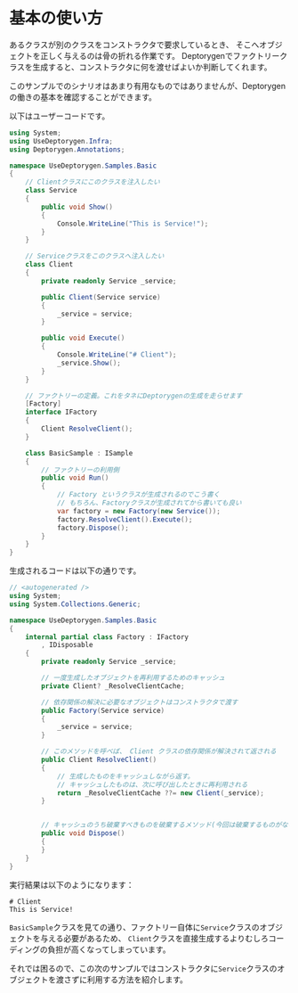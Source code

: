 # 基本の使い方

あるクラスが別のクラスをコンストラクタで要求しているとき、
そこへオブジェクトを正しく与えるのは骨の折れる作業です。
Deptorygenでファクトリークラスを生成すると、コンストラクタに何を渡せばよいか判断してくれます。

このサンプルでのシナリオはあまり有用なものではありませんが、Deptorygenの働きの基本を確認することができます。

以下はユーザーコードです。

```csharp
using System;
using UseDeptorygen.Infra;
using Deptorygen.Annotations;

namespace UseDeptorygen.Samples.Basic
{
    // Clientクラスにこのクラスを注入したい
	class Service
	{
		public void Show()
		{
			Console.WriteLine("This is Service!");
		}
	}

    // Serviceクラスをこのクラスへ注入したい
	class Client
	{
		private readonly Service _service;

		public Client(Service service)
		{
			_service = service;
		}

		public void Execute()
		{
			Console.WriteLine("# Client");
			_service.Show();
		}
	}

    // ファクトリーの定義。これをタネにDeptorygenの生成を走らせます
	[Factory]
	interface IFactory
	{
		Client ResolveClient();
	}

	class BasicSample : ISample
	{
        // ファクトリーの利用側
		public void Run()
		{
            // Factory というクラスが生成されるのでこう書く
            // もちろん、Factoryクラスが生成されてから書いても良い
			var factory = new Factory(new Service());
			factory.ResolveClient().Execute();
			factory.Dispose();
		}
	}
}
```

生成されるコードは以下の通りです。

```csharp
// <autogenerated />
using System;
using System.Collections.Generic;

namespace UseDeptorygen.Samples.Basic
{
    internal partial class Factory : IFactory
        , IDisposable
    {
        private readonly Service _service;

        // 一度生成したオブジェクトを再利用するためのキャッシュ
        private Client? _ResolveClientCache;

        // 依存関係の解決に必要なオブジェクトはコンストラクタで渡す
        public Factory(Service service)
        {
            _service = service;
        }

        // このメソッドを呼べば、 Client クラスの依存関係が解決されて返される
        public Client ResolveClient()
        {
            // 生成したものをキャッシュしながら返す。
            // キャッシュしたものは、次に呼び出したときに再利用される
            return _ResolveClientCache ??= new Client(_service);
        }


        // キャッシュのうち破棄すべきものを破棄するメソッド(今回は破棄するものがない)
        public void Dispose()
        {
        }
    }
}
```

実行結果は以下のようになります：

```
# Client
This is Service!
```

`BasicSample`クラスを見ての通り、ファクトリー自体に`Service`クラスのオブジェクトを与える必要があるため、
`Client`クラスを直接生成するよりむしろコーディングの負担が高くなってしまっています。

それでは困るので、この次のサンプルではコンストラクタに`Service`クラスのオブジェクトを渡さずに利用する方法を紹介します。
